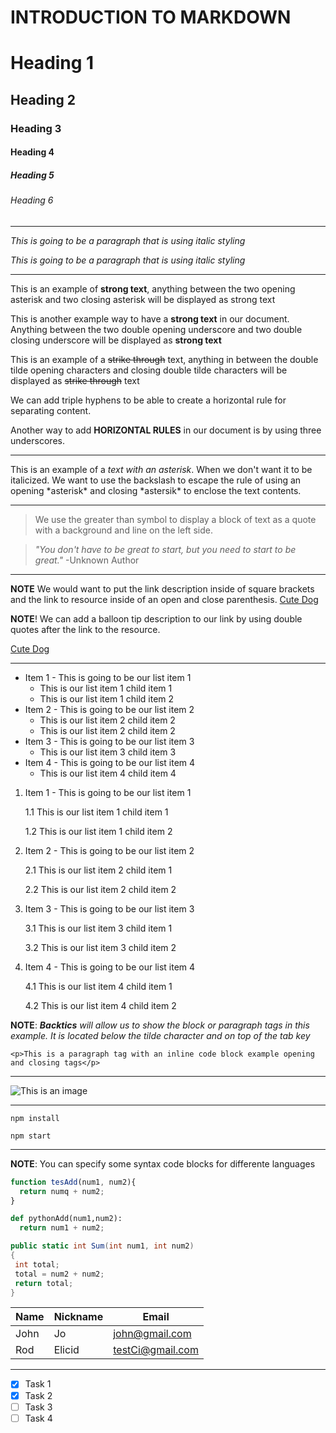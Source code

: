 # INTRODUCTION TO MARKDOWN

<!--HEADING-->
# Heading 1
## Heading 2
### Heading 3
#### Heading 4
##### Heading 5
###### Heading 6

---

<!--Italics-->

_This is going to be a paragraph that is using italic styling_

*This is going to be a paragraph that is using italic styling*

---

<!--Strong-->
This is an example of **strong text**, anything between the two opening asterisk and two closing asterisk will be displayed as strong text

This is another example way to have a __strong text__ in our document. Anything between the two double opening underscore and two double closing underscore will be displayed as __strong text__

<!--Strike Through-->
This is an example of a ~~strike through~~ text, anything in between the double tilde opening characters and closing double tilde characters will be displayed as ~~strike through~~ text

<!--Horizontal Rule-->

We can add triple hyphens to be able to create a horizontal rule for separating content.

Another way to add __HORIZONTAL RULES__ in our document is by using three underscores.

___

<!--ESCAPE Character Rule using Backslash-->

This is an example of a *text with an asterisk*. When we don't want it to be italicized. We want to use the backslash to escape the rule of using an opening \*asterisk* and closing \*astersik* to enclose the text contents.

___

<!--Blockquote Rule-->

> We use the greater than symbol to display a block of text as a quote with a background and line on the left side.

> *"You don't have to be great to start, but you need to start to be great."* -Unknown Author


---

<!Link Rule-->

**NOTE** We would want to put the link description inside of square brackets and the link to resource inside of an open and close parenthesis. 
[Cute Dog](https://images.pexels.com/photos/5122188/pexels-photo-5122188.jpeg?auto=compress&cs=tinysrgb&w=1260&h=750&dpr=1)

__NOTE__! We can add a balloon tip description to our link by using double quotes after the link to the resource.

[Cute Dog](https://images.pexels.com/photos/5122188/pexels-photo-5122188.jpeg?auto=compress&cs=tinysrgb&w=1260&h=750&dpr=1/ "This is a Pexel Photo")

___

<!--List Item Rules-->

<!--UNORDERED LISTS-->

* Item 1 - This is going to be our list item 1
  * This is our list item 1 child item 1
  * This is our list item 1 child item 2
* Item 2 - This is going to be our list item 2
  * This is our list item 2 child item 2
  * This is our list item 2 child item 2
* Item 3 - This is going to be our list item 3
  * This is our list item 3 child item 3
* Item 4 - This is going to be our list item 4
  * This is our list item 4 child item 4
 
<!--ORDERED LISTS-->

1. Item 1 - This is going to be our list item 1
   
    1.1 This is our list item 1 child item 1
   
    1.2 This is our list item 1 child item 2
   
2. Item 2 - This is going to be our list item 2
   
    2.1 This is our list item 2 child item 1

    2.2 This is our list item 2 child item 2
  
3. Item 3 - This is going to be our list item 3
   
    3.1 This is our list item 3 child item 1

    3.2 This is our list item 3 child item 2
    
4. Item 4 - This is going to be our list item 4
   
    4.1 This is our list item 4 child item 1

    4.2 This is our list item 4 child item 2


<!--Code Block Inline Example Rule-->

**NOTE**: *__Backtics__ will allow us to show the block or paragraph tags in this example. It is located below the tilde character and on top of the tab key*

`<p>This is a paragraph tag with an inline code block example opening and closing tags</p> `

---

<!--IMAGE rule-->


![This is an image](https://images.pexels.com/photos/911806/pexels-photo-911806.jpeg?auto=compress&cs=tinysrgb&w=1260&h=750&dpr=1 "Link to a dog image")

---

<!--GITHUB FLAVOR SET OF CODE BLOCK-->

<!--CODE BLOCKS FOR GITHUB DOCUMENTATION-->

```install npm
npm install

npm start
```

---

**NOTE**: You can specify some syntax code blocks for differente languages

```javascript
function tesAdd(num1, num2){
  return numq + num2;
}
```
```python
def pythonAdd(num1,num2):
  return num1 + num2;
```
```C#
public static int Sum(int num1, int num2)
{
 int total;
 total = num2 + num2;
 return total;
}
```
 
<!Table Rules-->

| Name | Nickname | Email          |
|------|----------|----------------|
| John | Jo       |john@gmail.com  |
| Rod  | Elicid   |testCi@gmail.com|


---
<!--Tasks Lists-->

* [x] Task 1
* [x] Task 2
* [ ] Task 3
* [ ] Task 4
